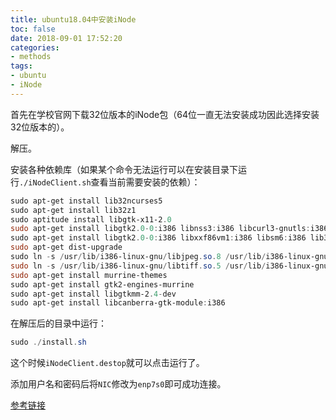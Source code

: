 ```yaml
---
title: ubuntu18.04中安装iNode
toc: false
date: 2018-09-01 17:52:20
categories:
- methods
tags:
- ubuntu
- iNode
---
```






首先在学校官网下载32位版本的iNode包（64位一直无法安装成功因此选择安装32位版本的）。



解压。



安装各种依赖库（如果某个命令无法运行可以在安装目录下运行`./iNodeClient.sh`查看当前需要安装的依赖）：

```powershell
sudo apt-get install lib32ncurses5
sudo apt-get install lib32z1
sudo aptitude install libgtk-x11-2.0
sudo apt-get install libgtk2.0-0:i386 libnss3:i386 libcurl3-gnutls:i386 libidn11:i386 libpango1.0-0:i386 libpangox-1.0-0:i386 libpangoxft-1.0-0:i386
sudo apt-get install libgtk2.0-0:i386 libxxf86vm1:i386 libsm6:i386 lib32stdc++6
sudo apt-get dist-upgrade
sudo ln -s /usr/lib/i386-linux-gnu/libjpeg.so.8 /usr/lib/i386-linux-gnu/libjpeg.so.62
sudo ln -s /usr/lib/i386-linux-gnu/libtiff.so.5 /usr/lib/i386-linux-gnu/libtiff.so.3
sudo apt-get install murrine-themes
sudo apt-get install gtk2-engines-murrine
sudo apt-get install libgtkmm-2.4-dev
sudo apt-get install libcanberra-gtk-module:i386
```



在解压后的目录中运行：

```powershell
sudo ./install.sh
```



这个时候`iNodeClient.destop`就可以点击运行了。



添加用户名和密码后将`NIC`修改为`enp7s0`即可成功连接。



[参考链接](https://blog.csdn.net/a845717607/article/details/52563005)
